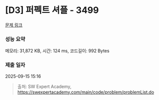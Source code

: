 # [D3] 퍼펙트 셔플 - 3499 

[문제 링크](https://swexpertacademy.com/main/code/problem/problemDetail.do?contestProbId=AWGsRbk6AQIDFAVW) 

### 성능 요약

메모리: 31,872 KB, 시간: 124 ms, 코드길이: 992 Bytes

### 제출 일자

2025-09-15 15:16



> 출처: SW Expert Academy, https://swexpertacademy.com/main/code/problem/problemList.do